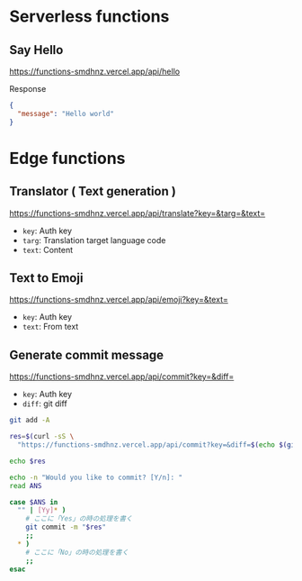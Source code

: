 # Serverless functions

## Say Hello

https://functions-smdhnz.vercel.app/api/hello

Response

```json
{
  "message": "Hello world"
}
```

# Edge functions

## Translator ( Text generation )

https://functions-smdhnz.vercel.app/api/translate?key=&targ=&text=

- `key`: Auth key
- `targ`: Translation target language code
- `text`: Content

## Text to Emoji

https://functions-smdhnz.vercel.app/api/emoji?key=&text=

- `key`: Auth key
- `text`: From text

## Generate commit message

https://functions-smdhnz.vercel.app/api/commit?key=&diff=

- `key`: Auth key
- `diff`: git diff

```sh
git add -A

res=$(curl -sS \
  "https://functions-smdhnz.vercel.app/api/commit?key=&diff=$(echo $(git diff --cached --diff-algorithm=minimal -- ':!package-lock.json' ':!pnpm-lock.yaml' ':!*.lock') | jq -Rr '@uri')")

echo $res

echo -n "Would you like to commit? [Y/n]: "
read ANS

case $ANS in
  "" | [Yy]* )
    # ここに「Yes」の時の処理を書く
    git commit -m "$res"
    ;;
  * )
    # ここに「No」の時の処理を書く
    ;;
esac
```
